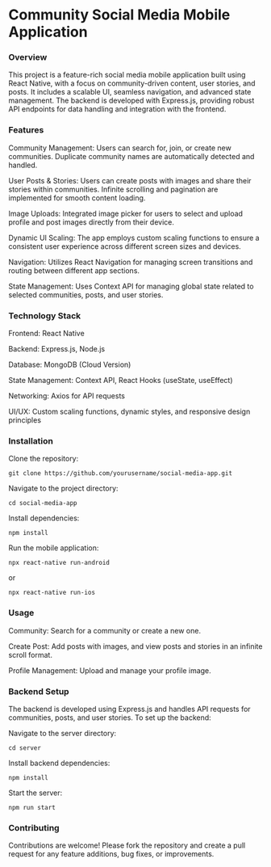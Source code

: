 # Community Social Media Mobile Application
### Overview

This project is a feature-rich social media mobile application built using React Native, with a focus on community-driven content, user stories, and posts. It includes a scalable UI, seamless navigation, and advanced state management. The backend is developed with Express.js, providing robust API endpoints for data handling and integration with the frontend.

### Features

Community Management: Users can search for, join, or create new communities. Duplicate community names are automatically detected and handled.

User Posts & Stories: Users can create posts with images and share their stories within communities. Infinite scrolling and pagination are implemented for smooth content loading.

Image Uploads: Integrated image picker for users to select and upload profile and post images directly from their device.

Dynamic UI Scaling: The app employs custom scaling functions to ensure a consistent user experience across different screen sizes and devices.

Navigation: Utilizes React Navigation for managing screen transitions and routing between different app sections.

State Management: Uses Context API for managing global state related to selected communities, posts, and user stories.

### Technology Stack

Frontend: React Native

Backend: Express.js, Node.js

Database: MongoDB (Cloud Version)

State Management: Context API, React Hooks (useState, useEffect)

Networking: Axios for API requests

UI/UX: Custom scaling functions, dynamic styles, and responsive design principles

### Installation

Clone the repository:

`git clone https://github.com/yourusername/social-media-app.git`

Navigate to the project directory:

`cd social-media-app`

Install dependencies:

`npm install`

Run the mobile application:

`npx react-native run-android`

or

`npx react-native run-ios`


### Usage

Community: Search for a community or create a new one.

Create Post: Add posts with images, and view posts and stories in an infinite scroll format.

Profile Management: Upload and manage your profile image.

### Backend Setup

The backend is developed using Express.js and handles API requests for communities, posts, and user stories. To set up the backend:

Navigate to the server directory:

`cd server`

Install backend dependencies:

`npm install`

Start the server:

`npm run start`

### Contributing

Contributions are welcome! Please fork the repository and create a pull request for any feature additions, bug fixes, or improvements.
